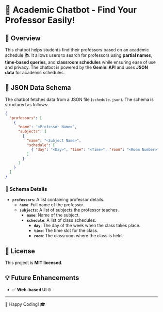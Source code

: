 # 🤖 Academic Chatbot - Find Your Professor Easily!

## 📌 Overview

This chatbot helps students find their professors based on an academic schedule 📚. It allows users to search for professors using **partial names**, **time-based queries**, and **classroom schedules** while ensuring ease of use and privacy. The chatbot is powered by the **Gemini API** and uses **JSON data** for academic schedules.

## 📜 JSON Data Schema

The chatbot fetches data from a JSON file (`schedule.json`). The schema is structured as follows:

```json
{
  "professors": [
    {
      "name": "<Professor Name>",
      "subjects": [
        {
          "name": "<Subject Name>",
          "schedule": [
            { "day": "<Day>", "time": "<Time>", "room": "<Room Number>" }
          ]
        }
      ]
    }
  ]
}
```

### 🔹 Schema Details

- **`professors`**: A list containing professor details.
  - **`name`**: Full name of the professor.
  - **`subjects`**: A list of subjects the professor teaches.
    - **`name`**: Name of the subject.
    - **`schedule`**: A list of class schedules.
      - **`day`**: The day of the week when the class takes place.
      - **`time`**: The time slot for the class.
      - **`room`**: The classroom where the class is held.

## 📜 License

This project is **MIT licensed**.

## 💡 Future Enhancements

- ✅ **Web-based UI** 🌐

---

🚀 Happy Coding! 🎓

